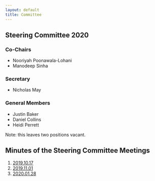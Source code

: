 ```yaml
---
layout: default
title: Committee
---
```


## Steering Committee 2020

### Co-Chairs
- Nooriyah Poonawala-Lohani
- Manodeep Sinha


### Secretary
- Nicholas May


### General Members
- Justin Baker
- Daniel Collins 
- Heidi Perrett


Note: this leaves two positions vacant.



## Minutes of the Steering Committee Meetings
1. [2019.10.17](https://docs.google.com/document/d/1skqBInk_WASEDKAAvCKxrZwKf3SwDxzCJ408F-2lmjg)
2. [2019.11.01](https://docs.google.com/document/d/1gTAAPHFKVPq21Oa3La-3cDoWOpKcw4Fapa6ByIK-U-4)
3. [2020.01.28]()
